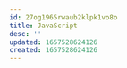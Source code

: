 ```yaml
---
id: 27og1965rwaub2klpk1vo8o
title: JavaScript
desc: ''
updated: 1657528624126
created: 1657528624126
---
```


